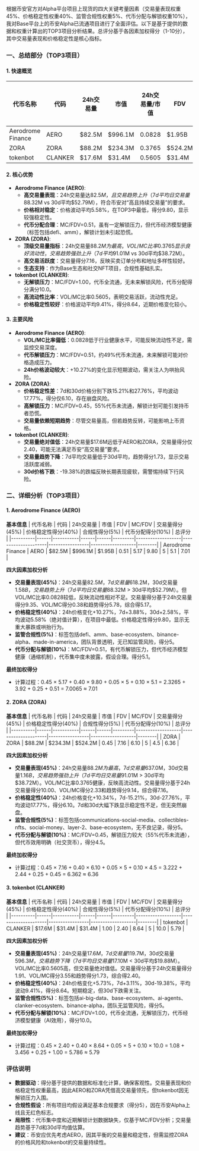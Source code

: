 根据币安官方对Alpha平台项目上现货的四大关键考量因素（交易量表现权重45%、价格稳定性权重40%、监管合规性权重5%、代币分配与解锁权重10%），我对Base平台上的币安Alpha已流通项目进行了全面评估。以下是基于提供的数据和权重计算出的TOP3项目分析结果。总评分基于各因素加权得分（1-10分），其中交易量表现和价格稳定性是核心指标。

### 一、总结部分（TOP3项目）

#### 1. 快速概览
| 代币名称 | 代码 | 24h交易量 | 市值 | 24h交易量/市值 | FDV | MC/FDV | 总评分(1-10分) |
|----------|------|-----------|------|----------------|------|---------|----------------|
| Aerodrome Finance | AERO | $82.5M | $996.1M | 0.0828 | $1.95B | 0.51 | 7.01 |
| ZORA | ZORA | $88.2M | $234.3M | 0.3765 | $524.2M | 0.45 | 6.36 |
| tokenbot | CLANKER | $17.6M | $31.4M | 0.5605 | $31.4M | 1.00 | 5.79 |

#### 2. 核心优势
- **Aerodrome Finance (AERO)**:
  - **高交易量表现**：24h交易量达$82.5M，且交易趋势上升（7d平均日交易量$88.32M vs 30d平均$52.79M），符合币安对“高且持续交易量”的要求。
  - **价格相对稳定**：价格波动平均5.58%，在TOP3中最低，得分9.80，显示较强稳定性。
  - **代币分配合理**：MC/FDV=0.51，虽有一定解锁压力，但代币经济模型健康（标签包括defi、amm），解锁计划未引起恐慌。
- **ZORA (ZORA)**:
  - **顶级交易量指标**：24h交易量$88.2M为最高，VOL/MC比率0.3765显示良好流动性，交易趋势强劲上升（7d平均$91.01M vs 30d平均$38.72M）。
  - **高交易活跃度**：交易量得分7.16，反映买卖订单分布和地址多样性较好。
  - **生态支持**：作为Base生态和社交NFT项目，合规性基础扎实。
- **tokenbot (CLANKER)**:
  - **无解锁压力**：MC/FDV=1.00，代币全流通，无未来解锁风险，代币分配得分满分10.0。
  - **高流动性比率**：VOL/MC比率0.5605，表明交易活跃，流动性充足。
  - **价格稳定性较好**：价格波动平均9.41%，得分8.64，近期价格变化较小。

#### 3. 主要风险
- **Aerodrome Finance (AERO)**:
  - **VOL/MC比率偏低**：0.0828低于行业健康水平，可能反映流动性不足，需监控交易深度。
  - **代币解锁压力**：MC/FDV=0.51，约49%代币未流通，未来解锁可能对价格造成压力。
  - **24h价格波动较大**：+10.27%的变化显示短期波动，需关注人为哄抬风险。
- **ZORA (ZORA)**:
  - **价格稳定性差**：7d和30d价格分别下跌15.21%和27.76%，平均波动17.77%，得分仅6.10，存在崩盘风险。
  - **高解锁压力**：MC/FDV=0.45，55%代币未流通，解锁计划可能引发持币者恐慌。
  - **交易量依赖短期趋势**：尽管交易量高，但若趋势反转，可能影响上币资格。
- **tokenbot (CLANKER)**:
  - **交易量绝对值低**：24h交易量$17.6M远低于AERO和ZORA，交易量得分仅2.40，可能无法满足币安“高交易量”要求。
  - **交易量趋势下降**：7d平均交易量低于30d平均，趋势得分1.73，显示交易活跃度减弱。
  - **30d价格下跌**：-19.38%的跌幅反映长期表现疲软，需警惕持续下行风险。

### 二、详细分析（TOP3项目）

#### 1. Aerodrome Finance (AERO)
**基本信息**
| 代币名称 | 代码 | 24h交易量 | 市值 | FDV | MC/FDV | 交易量得分(45%) | 价格稳定性得分(40%) | 合规性得分(5%) | 代币分配得分(10%) | 总评分 |
|----------|------|-----------|------|------|---------|-------------------|---------------------|-----------------|-------------------|--------|
| Aerodrome Finance | AERO | $82.5M | $996.1M | $1.95B | 0.51 | 5.17 | 9.80 | 5 | 5.1 | 7.01 |

**四大因素加权分析**
- **交易量表现(45%)**：24h交易量$82.5M，7d交易量$618.2M，30d交易量$1.58B，交易趋势上升（7d平均日交易量$88.32M > 30d平均$52.79M）。但VOL/MC比率0.0828较低，反映流动性相对不足。交易量得分基于24h交易量得分9.35、VOL/MC得分0.38和趋势得分5.78，综合得5.17。
- **价格稳定性(40%)**：24h价格变化+10.27%，7d+3.88%，30d+2.58%，平均波动5.58%（绝对值计算），在项目中最低。价格稳定性得分9.80，显示无重大暴跌或哄抬行为。
- **监管合规性(5%)**：标签包括defi、amm、base-ecosystem、binance-alpha、made-in-america，团队背景透明，无已知监管风险，得分5。
- **代币分配与解锁(10%)**：MC/FDV=0.51，有代币解锁压力，但代币经济模型健康（通缩机制），代币集中度未披露，假设合理。得分5.1。

**最终加权得分**
- 计算过程：0.45 × 5.17 + 0.40 × 9.80 + 0.05 × 5 + 0.10 × 5.1 = 2.3265 + 3.92 + 0.25 + 0.51 = 7.0065 ≈ 7.01

#### 2. ZORA (ZORA)
**基本信息**
| 代币名称 | 代码 | 24h交易量 | 市值 | FDV | MC/FDV | 交易量得分(45%) | 价格稳定性得分(40%) | 合规性得分(5%) | 代币分配得分(10%) | 总评分 |
|----------|------|-----------|------|------|---------|-------------------|---------------------|-----------------|-------------------|--------|
| ZORA | ZORA | $88.2M | $234.3M | $524.2M | 0.45 | 7.16 | 6.10 | 5 | 4.5 | 6.36 |

**四大因素加权分析**
- **交易量表现(45%)**：24h交易量$88.2M为最高，7d交易量$637.0M，30d交易量$1.16B，交易趋势强劲上升（7d平均日交易量$91.01M > 30d平均$38.72M）。VOL/MC比率0.3765健康，反映高流动性。交易量得分基于24h交易量得分10.00、VOL/MC得分2.33和趋势得分9.14，综合得7.16。
- **价格稳定性(40%)**：24h价格变化+10.34%，7d-15.21%，30d-27.76%，平均波动17.77%，得分6.10。7d和30d大幅下跌显示稳定性不足，但无突然崩盘。
- **监管合规性(5%)**：标签包括communications-social-media、collectibles-nfts、social-money、layer-2、base-ecosystem，无不良记录，得分5。
- **代币分配与解锁(10%)**：MC/FDV=0.45，解锁压力较大（55%代币未流通），但代币效用明确（社交货币），得分4.5。

**最终加权得分**
- 计算过程：0.45 × 7.16 + 0.40 × 6.10 + 0.05 × 5 + 0.10 × 4.5 = 3.222 + 2.44 + 0.25 + 0.45 = 6.362 ≈ 6.36

#### 3. tokenbot (CLANKER)
**基本信息**
| 代币名称 | 代码 | 24h交易量 | 市值 | FDV | MC/FDV | 交易量得分(45%) | 价格稳定性得分(40%) | 合规性得分(5%) | 代币分配得分(10%) | 总评分 |
|----------|------|-----------|------|------|---------|-------------------|---------------------|-----------------|-------------------|--------|
| tokenbot | CLANKER | $17.6M | $31.4M | $31.4M | 1.00 | 2.40 | 8.64 | 5 | 10.0 | 5.79 |

**四大因素加权分析**
- **交易量表现(45%)**：24h交易量$17.6M，7d交易量$119.7M，30d交易量$596.3M，交易趋势下降（7d平均日交易量$17.10M < 30d平均$19.88M）。VOL/MC比率0.5605高，但交易量绝对值低。交易量得分基于24h交易量得分1.91、VOL/MC得分3.55和趋势得分1.73，综合得2.40。
- **价格稳定性(40%)**：24h价格变化+5.73%，7d+3.11%，30d-19.38%，平均波动9.41%，得分8.64。短期稳定，但30d下跌需关注。
- **监管合规性(5%)**：标签包括ai-big-data、base-ecosystem、ai-agents、clanker-ecosystem、binance-alpha，团队无监管风险，得分5。
- **代币分配与解锁(10%)**：MC/FDV=1.00，代币全流通，无解锁压力，代币经济模型健康（AI效用），得分10.0。

**最终加权得分**
- 计算过程：0.45 × 2.40 + 0.40 × 8.64 + 0.05 × 5 + 0.10 × 10.0 = 1.08 + 3.456 + 0.25 + 1.00 = 5.786 ≈ 5.79

### 评估说明
- **数据驱动**：得分基于提供的数据和标准化计算，确保客观性。交易量表现和价格稳定性权重最高，因此AERO和ZORA凭借高交易量领先，但tokenbot因无解锁压力入围。
- **合规性假设**：所有项目均假设满足基本合规要求（得分5），因在币安Alpha上线且无红色标志。
- **局限性**：代币集中度和近期解锁计划数据缺失，仅基于MC/FDV分析；交易量趋势基于7d和30d平均值估算。
- **建议**：币安应优先考虑AERO，因其平衡的交易量和稳定性，但需监控ZORA的价格风险和tokenbot的交易量持续性。